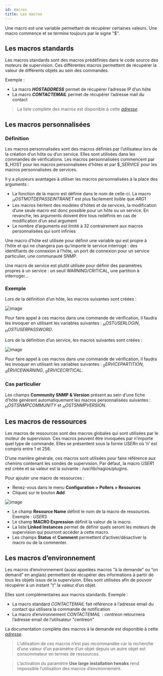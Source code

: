 ```yaml
---
id: macros
title: Les macros
---
```


Une macro est une variable permettant de récupérer certaines valeurs. Une macro commence et se termine toujours par le
signe "$".

## Les macros standards

Les macros standards sont des macros prédéfinies dans le code source des moteurs de supervision. Ces différentes macros
permettent de récupérer la valeur de différents objets au sein des commandes.

Exemple :

* La macro **$HOSTADDRESS$** permet de récupérer l’adresse IP d’un hôte
* La macro **$CONTACTEMAIL$** permet de récupérer l’adresse mail du contact

> La liste complète des macros est disponible à cette *[adresse](http://nagios.sourceforge.net/docs/3_0/macrolist.html)*.

## Les macros personnalisées

### Définition

Les macros personnalisées sont des macros définies par l’utilisateur lors de la création d’un hôte ou d’un service.
Elles sont utilisées dans les commandes de vérifications. Les macros personnalisées commencent par $_HOST pour les
macros personnalisées d’hôtes et par $_SERVICE pour les macros personnalisées de services.

Il y a plusieurs avantages à utiliser les macros personnalisées à la place des arguments :

* La fonction de la macro est définie dans le nom de celle-ci. La macro $_HOSTMOTDEPASSEINTRANET$ est plus facilement
  lisible que $ARG1$
* Les macros héritent des modèles d’hôtes et de services, la modification d’une seule macro est donc possible pour un
  hôte ou un service. En revanche, les arguments doivent être tous redéfinis en cas de modification d’un seul argument
* Le nombre d’arguments est limité à 32 contrairement aux macros personnalisées qui sont infinies

Une macro d’hôte est utilisée pour définir une variable qui est propre à l’hôte et qui ne changera pas qu’importe le
service interrogé : des identifiants de connexion à l’hôte, un port de connexion pour un service particulier, une
communauté SNMP.

Une macro de service est plutôt utilisée pour définir des paramètres propres à un service : un seuil WARNING/CRITICAL,
une partition à interroger...

### Exemple

Lors de la définition d’un hôte, les macros suivantes sont créées :

![image](../../assets/configuration/01hostmacros.png)

Pour faire appel à ces macros dans une commande de vérification, il faudra les invoquer en utilisant les variables
suivantes : $_HOSTUSERLOGIN$, $_HOSTUSERPASSWORD$.

Lors de la définition d’un service, les macros suivantes sont créées :

![image](../../assets/configuration/01servicemacros.png)

Pour faire appel à ces macros dans une commande de vérification, il faudra les invoquer en utilisant les variables
suivantes : $_SERVICEPARTITION$, $_SERVICEWARNING$, $_SERVICECRITICAL$.

### Cas particulier

Les champs **Community SNMP & Version** présent au sein d’une fiche d’hôte génèrent automatiquement les macros
personnalisées suivantes : $_HOSTSNMPCOMMUNITY$ et $_HOSTSNMPVERSION$.

## Les macros de ressources

Les macros de ressources sont des macros globales qui sont utilisées par le moteur de supervision. Ces macros peuvent
être invoquées par n’importe quel type de commande. Elles se présentent sous la forme $USERn$ où ‘n’ est compris entre
1 et 256.

D’une manière générale, ces macros sont utilisées pour faire référence aux chemins contenant les sondes de supervision.
Par défaut, la macro $USER1$ est créée et sa valeur est la suivante : /usr/lib/nagios/plugins.

Pour ajouter une macro de ressources :

* Renez-vous dans le menu **Configuration > Pollers > Resources**
* Cliquez sur le bouton **Add**

![image](../../assets/configuration/01macrosressources.png)

* Le champ **Resource Name** définit le nom de la macro de ressources. Exemple : $USER3$
* Le champ **MACRO Expression** définit la valeur de la macro.
* La liste **Linked Instances** permet de définir quels seront les moteurs de supervision qui pourront accéder à cette
  macro.
* Les champs **Status** et **Comment** permettent d’activer/désactiver la macro ou de la commenter.

## Les macros d’environnement

Les macros d’environnement (aussi appelées macros “à la demande” ou “on demand” en anglais) permettent de récupérer des
informations à partir de tous les objets issus de la supervision. Elles sont utilisées afin de pouvoir récupérer à un
instant "t" la valeur d’un objet.

Elles sont complémentaires aux macros standards. Exemple :

* La macro standard $CONTACTEMAIL$ fait référence à l’adresse email du contact qui utilisera la commande de notification
* La macro d’environnement $CONTACTEMAIL:centreon$ retournera l’adresse email de l’utilisateur "centreon"

La documentation complète des macros à la demande est disponible à cette *[adresse](http://nagios.sourceforge.net/docs/3_0/macrolist.html)*.

> L’utilisation de ces macros n’est pas recommandée car la recherche d’une valeur d’un paramètre d’un objet depuis un
> autre objet est consommateur en termes de ressources.

> L’activation du paramètre **Use large installation tweaks** rend impossible l’utilisation des macros d’environnement.
